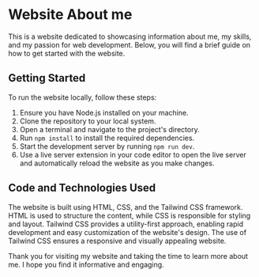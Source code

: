 # Website About me
This is a website dedicated to showcasing information about me, my skills, and my passion for web development. Below, you will find a brief guide on how to get started with the website.

## Getting Started
To run the website locally, follow these steps:
1. Ensure you have Node.js installed on your machine.
2. Clone the repository to your local system.
3. Open a terminal and navigate to the project's directory. 
4. Run ```npm install``` to install the required dependencies.
5. Start the development server by running ```npm run dev```.
6. Use a live server extension in your code editor to open the live server and automatically reload the website as you make changes.

## Code and Technologies Used
The website is built using HTML, CSS, and the Tailwind CSS framework. HTML is used to structure the content, while CSS is responsible for styling and layout. Tailwind CSS provides a utility-first approach, enabling rapid development and easy customization of the website's design. The use of Tailwind CSS ensures a responsive and visually appealing website.

Thank you for visiting my website and taking the time to learn more about me. I hope you find it informative and engaging.
